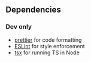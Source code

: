 ## Dependencies

### Dev only

-   [prettier](https://prettier.io/docs/en/) for code formatting
-   [ESLint](https://eslint.org/docs/latest) for style enforcement
-   [tsx](https://github.com/esbuild-kit/tsx) for running TS in Node
